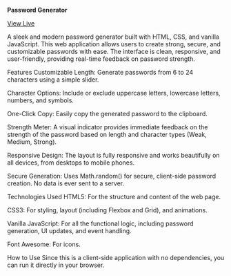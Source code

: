**Password Generator**

[View Live](https://nhallecn.github.io/Password-generator/)

A sleek and modern password generator built with HTML, CSS, and vanilla JavaScript. This web application allows users to create strong, secure, and customizable passwords with ease. The interface is clean, responsive, and user-friendly, providing real-time feedback on password strength.

Features
Customizable Length: Generate passwords from 6 to 24 characters using a simple slider.

Character Options: Include or exclude uppercase letters, lowercase letters, numbers, and symbols.

One-Click Copy: Easily copy the generated password to the clipboard.

Strength Meter: A visual indicator provides immediate feedback on the strength of the password based on length and character types (Weak, Medium, Strong).

Responsive Design: The layout is fully responsive and works beautifully on all devices, from desktops to mobile phones.

Secure Generation: Uses Math.random() for secure, client-side password creation. No data is ever sent to a server.

Technologies Used
HTML5: For the structure and content of the web page.

CSS3: For styling, layout (including Flexbox and Grid), and animations.

Vanilla JavaScript: For all the functional logic, including password generation, UI updates, and event handling.

Font Awesome: For icons.

How to Use
Since this is a client-side application with no dependencies, you can run it directly in your browser.
